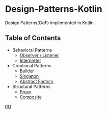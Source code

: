 # Design-Patterns-Kotlin
Design Patterns(GoF) implemented in Kotlin. 


## Table of Contents

* Behavioral Patterns
	* [Observer / Listener]()
	* [Interpreter]()
* Creational Patterns
	* [Builder](src/lab2/lab2.md)
	* [Singleton](src/lab1/lab1.md)
	* [Abstract Factory](src/lab1/lab1.md)
* Structural Patterns
	* [Proxy](src/lab4/lab4.md)
	* [Composite](src/lab3/lab3.md)
  
  
[RU](README.RU.md)
